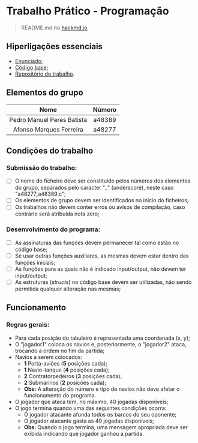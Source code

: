 # Trabalho Prático - Programação

> README.md no [hackmd.io](https://hackmd.io/@pedro742k2/batalha-naval).

## Hiperligações essenciais
- [Enunciado](https://moodle.ubi.pt/pluginfile.php/531717/mod_resource/content/1/BatalhaNaval.pdf);
- [Código base](https://moodle.ubi.pt/pluginfile.php/531716/mod_resource/content/1/BatalhaNaval.c);
- [Repositório do trabalho]().

## Elementos do grupo
|            Nome            | Número |
|:--------------------------:|:------:|
| Pedro Manuel Peres Batista | a48389 |
|  Afonso Marques Ferreira   | a48277 |

## Condições do trabalho

### Submissão do trabalho:

- [ ] O nome do ficheiro deve ser constituído pelos números dos elementos do grupo, separados pelo caracter "_" (underscore), neste caso "a48277_a48389.c";
- [ ] Os elementos de grupo devem ser identificados no início do ficheiros;
- [ ] Os trabalhos não devem conter erros ou avisos de compilação, caso contrário será atribuída nota zero;

### Desenvolvimento do programa:

- [ ] As assinaturas das funções devem permanecer tal como estão no código base;
- [ ] Se usar outras funções auxiliares, as mesmas devem estar dentro das funções iniciais;
- [ ] As funções para as quais não é indicado input/output, não devem ter input/output;
- [ ] As estruturas (*structs*) no código base devem ser utilizadas, não sendo permitida qualquer alteração nas mesmas;

## Funcionamento

### Regras gerais:

- Para cada posição do tabuleiro é representada uma coordenada (x, y);
- O "jogador1" coloca os navios e, posteriormente, o "jogador2" ataca, trocando a ordem no fim da partida;
- Navios a serem colocados:
    - **1** Porta-aviões (**5** posições cada);
    - **1** Navio-tanque (**4** posições cada);
    - **2** Contratorpedeiros (**3** posições cada);
    - **2** Submarinos (**2** posições cada);
    - **Obs:** A alteração do número e tipo de navíos não deve afetar o funcionamento do programa.
- O jogador que ataca tem, no máximo, 40 jogadas disponíveis;
- O jogo termina quando uma das seguintes condições ocorra:
    - O jogador atacante afunda todos os barcos do seu oponente;
    - O jogador atacante gasta as 40 jogadas disponíveis;
    - **Obs**: Quando o jogo termina, uma mensagem apropriada deve ser exibida indicando que jogador ganhou a partida.
